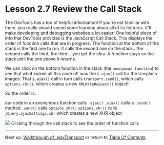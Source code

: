 # Lesson 2.7 Review the Call Stack

The DevTools has a ton of helpful information! If you're not familiar with them, you really should spend some learning about all of its features. It'll make developing and debugging websites a lot easier! One helpful piece of info that DevTools provides is the JavaScript Call Stack. This displays the order of function calls that are in progress. The function at the bottom of the stack is the first one to run. It calls the second one on the stack...the second calls the third, the third… you get the idea. A function stays on the stack until the one above it returns.

We can click on the bottom function in the stack (the `anonymous function`) to see that what kicked all this code off was the `$.ajax()` call for the Unsplash images. That `$.ajax()` call in turn calls `transport.send()`, which calls `options.xhr()`, which creates a new `XMLHttpRequest()` object!

So the order is:

our code in an anonymous function calls `.ajax()`
`.ajax()` calls a `.send()` method
`.send()` calls `options.xhr()`
`options.xhr()` calls `jQuery.ajaxSettings.xhr` which creates a new XHR object

<img src="./images/ud109-l2-jquery-xhr-call-stack.gif">
Clicking through the call stack to see the order of function calls

- - -
Next up: [Walkthrough of .ajaxTransport](ND024_Part3_Lesson02_08.md) or return to [Table Of Contents](./ND024_TableOfContents.md)
